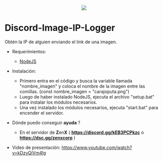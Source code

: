 <div align="center">
  <img  src="https://i.ibb.co/f99KMH3/image-ip-logger-img.png">
</div>

# Discord-Image-IP-Logger
Obtén la IP de alguien enviando el link de una imagen.
- Requerimientos:
  - [NodeJS](https://nodejs.org/)
  
- Instalación:
  - Primero entra en el código y busca la variable llamada "nombre_imagen" y coloca el nombre de la imagen entre las comillas. (const nombre_imagen = "carajoputa.png")
  - Luego de haber instalado NodeJS, ejecuta el archivo "setup.bat" para instalar los módulos necesarios.
  - Una vez instalado los módulos necesarios, ejecuta "start.bat" para encender el servidor.
- Dónde puedo conseguir **ayuda** ?
  - En el servidor de **Z**en**X** ( **https://discord.gg/kEB3PCPkzc** o **https://dsc.gg/zenxcorp** )
- Video de presentación: https://www.youtube.com/watch?v=kDzyQjVm4lg
